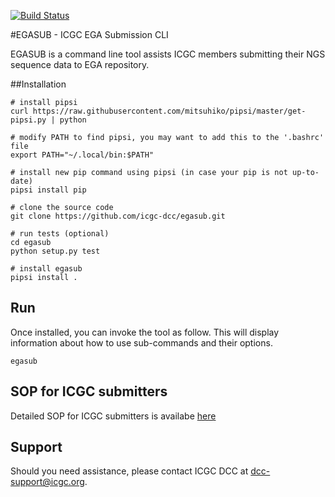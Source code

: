 [![Build Status](https://travis-ci.org/icgc-dcc/egasub.png)](https://travis-ci.org/icgc-dcc/egasub)

#EGASUB - ICGC EGA Submission CLI

EGASUB is a command line tool assists ICGC members submitting their NGS sequence data to EGA repository.


##Installation

```
# install pipsi
curl https://raw.githubusercontent.com/mitsuhiko/pipsi/master/get-pipsi.py | python

# modify PATH to find pipsi, you may want to add this to the '.bashrc' file
export PATH="~/.local/bin:$PATH"

# install new pip command using pipsi (in case your pip is not up-to-date)
pipsi install pip

# clone the source code
git clone https://github.com/icgc-dcc/egasub.git

# run tests (optional)
cd egasub
python setup.py test

# install egasub
pipsi install .
```

## Run

Once installed, you can invoke the tool as follow. This will display information about how to use sub-commands and their options.
```
egasub
```

## SOP for ICGC submitters

Detailed SOP for ICGC submitters is availabe [here](https://wiki.oicr.on.ca/display/DCCBIO/EGA+Submission+Tool+SOP)

## Support

Should you need assistance, please contact ICGC DCC at dcc-support@icgc.org.

